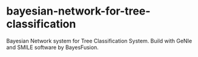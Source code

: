 # bayesian-network-for-tree-classification
Bayesian Network system for Tree Classification System. Build with GeNIe and SMILE software by BayesFusion. 
